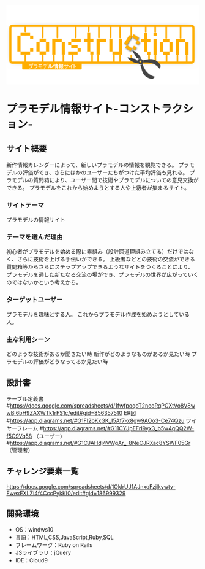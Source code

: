 ![site-logo](https://github.com/Kouga766/PF-construction/blob/develop/Construction/app/assets/images/Rogo.png)
# プラモデル情報サイト-コンストラクション-

## サイト概要
新作情報カレンダーによって、新しいプラモデルの情報を観覧できる。
プラモデルの評価ができ、さらにほかのユーザーたちがつけた平均評価も見れる。
プラモデルの質問箱により、ユーザー間で技術やプラモデルについての意見交換ができる。
プラモデルをこれから始めようとする人や上級者が集まるサイト。

### サイトテーマ
プラモデルの情報サイト

### テーマを選んだ理由
初心者がプラモデルを始める際に素組み（設計図道理組み立てる）だけではなく、さらに技術を上げる手伝いができる。
上級者などとの技術の交流ができる質問箱等からさらにステップアップできるようなサイトをつくることにより、
プラモデルを通した新たなる交流の場ができ、プラモデルの世界が広がっていくのではないかという考えから。

### ターゲットユーザー
プラモデルを趣味とする人。
これからプラモデル作成を始めようとしている人。

### 主な利用シーン
どのような技術があるか聞きたい時
新作がどのようなものがあるか見たい時
プラモデルの評価がどうなってるか見たい時

## 設計書
テーブル定義書
#https://docs.google.com/spreadsheets/d/1fwfpoqoT2neoRgPCXtVo8V8wwBI6bH9ZAXWTk1rFS1c/edit#gid=856357510
ER図
#https://app.diagrams.net/#G1FI2bKxGK_I5Af7-x8gw9AOo3-Ce74Qzu
ワイヤーフレーム
#https://app.diagrams.net/#G11CYJpEFrI9yx3_b5w4qQQ2W-f5C9Vq58 （ユーザー)
#https://app.diagrams.net/#G1CJAHdj4VWgAr_-8NeCJRXac8YSWF05Gr （管理者）

## チャレンジ要素一覧
<https://docs.google.com/spreadsheets/d/1OklrUJ1AJnxoFzjlkvwtv-FwexEXLZi4f4CccPykKI0/edit#gid=186999329>

## 開発環境
- OS：windws10
- 言語：HTML,CSS,JavaScript,Ruby,SQL
- フレームワーク：Ruby on Rails
- JSライブラリ：jQuery
- IDE：Cloud9
